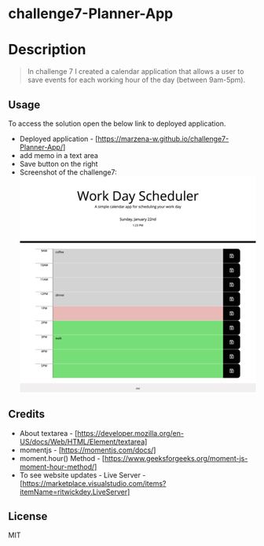 # challenge7-Planner-App

# Description 
> In challenge 7 I created a calendar application that allows a user to save events for each working hour of the day (between 9am-5pm). 


## Usage 
To access the solution open the below link to deployed application.
* Deployed application - [https://marzena-w.github.io/challenge7-Planner-App/]
* add memo in a text area
* Save button on the right
* Screenshot of the challenge7:
![Screenshot](./images/challenge7-planner.png)


## Credits

* About textarea - [https://developer.mozilla.org/en-US/docs/Web/HTML/Element/textarea]
* momentjs - [https://momentjs.com/docs/]
* moment.hour() Method - [https://www.geeksforgeeks.org/moment-js-moment-hour-method/]
* To see website updates - Live Server - [https://marketplace.visualstudio.com/items?itemName=ritwickdey.LiveServer]


## License
MIT